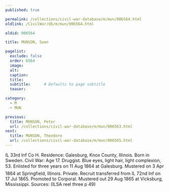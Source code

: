 ```yaml
---
published: true

permalink: /collections/civil-war-database/m/mun/006564.html
oldlink: /CivilWar/db/m/mun/006564.html

oldid: 006564

title: MUNSON, Swan

pagelist:
  exclude: false
  order: 6564
  image: 
  alt:
  caption:
  title:
  subtitle:      # Defaults to page subtitle
  teaser:

category: 
  - M 
  - MUN

previous:
  title: MUNSON, Peter
  url: /collections/civil-war-database/m/mun/006563.html  
next:
  title: MUNSON, Theodore
  url: /collections/civil-war-database/m/mun/006565.html   
---
```

IL 33rd Inf Co H. Residence: Galesburg, Knox County, Illinois. Born in Sweden. Civil War: Age 17. Druggist. Blue eyes, light hair, light complexion, 5&#146;3&#148;. Enlisted for three years on 11 Aug 1864 at Galesburg. Mustered on 3 Apr 1864 at Springfield, Illinois. Private. Recruit transferred from IL 72nd Inf on 17 Jul 1865. Promoted to Corporal. Mustered out 29 Aug 1865 at Vicksburg, Mississippi. Sources: (ILSA reel three p 49)